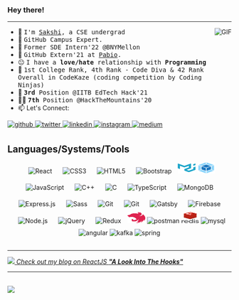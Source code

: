 ### Hey there! 
<hr>
<!--
**sakshi-choudhary/sakshi-choudhary** is a ✨ _special_ ✨ repository because its `README.md` (this file) appears on your GitHub profile.
-->
<img align="right" alt="GIF" height="200px" src="https://github.com/sakshi-choudhary/sakshi-choudhary/blob/master/laptop-memoji.jpg" />



- :school: <samp>I'm [Sakshi](https://sakshichoudhary.tech/), a CSE undergrad</samp>
- 🚩 <samp>GitHub Campus Expert.</samp>
- 👝 <samp>Former SDE Intern'22 @BNYMellon</samp>
- 👝 <samp>GitHub Extern'21 at [Pabio](https://github.com/PabioHQ).</samp>
- :neutral_face: <samp>I have a **love/hate** relationship with **Programming**</samp>
- 🥇 <samp>1st College Rank, 4th Rank - Code Diva & 42 Rank Overall in CodeKaze (coding competition by Coding Ninjas)</samp>
- 🥉 <samp> **3rd** Position @IITB EdTech Hack'21</samp>
- 🤟🏻 <samp> **7th** Position @HackTheMountains'20</samp>
- 📫 Let's Connect: 
 <a href="https://github.com/sakshi-choudhary" target="_blank">
<img src=https://img.shields.io/badge/github-%2324292e.svg?&style=for-the-badge&logo=github&logoColor=white alt=github style="margin-bottom: 5px;" />
</a>
<a href="https://twitter.com/sakshi__ch" target="_blank">
<img src=https://img.shields.io/badge/twitter-%2300acee.svg?&style=for-the-badge&logo=twitter&logoColor=white alt=twitter style="margin-bottom: 5px;" />
</a>
<a href="https://linkedin.com/in/sakshichoudhary23" target="_blank">
<img src=https://img.shields.io/badge/linkedin-%231E77B5.svg?&style=for-the-badge&logo=linkedin&logoColor=white alt=linkedin style="margin-bottom: 5px;" />
</a>
<a href="https://instagram.com/sakshi._.choudhary" target="_blank">
<img src=https://img.shields.io/badge/instagram-%23000000.svg?&style=for-the-badge&logo=instagram&logoColor=darkpink alt=instagram style="margin-bottom: 5px;" />
</a>
<a href="https://medium.com/@choudharysakshi023" target="_blank">
<img src=https://img.shields.io/badge/medium-%23292929.svg?&style=for-the-badge&logo=medium&logoColor=white alt=medium style="margin-bottom: 5px;" />
</a>  

<br/>


## Languages/Systems/Tools  
<div align="center">  
<img style="margin: 10px" src="https://profilinator.rishav.dev/skills-assets/react-original-wordmark.svg" alt="React" height="25" />  
 <img style="margin: 10px" src="https://profilinator.rishav.dev/skills-assets/css3-original-wordmark.svg" alt="CSS3" height="25" />  
<img style="margin: 10px" src="https://profilinator.rishav.dev/skills-assets/html5-original-wordmark.svg" alt="HTML5" height="25" />  
<img style="margin: 10px" src="https://profilinator.rishav.dev/skills-assets/bootstrap-plain.svg" alt="Bootstrap" height="25" />  
 

  <img src="https://raw.githubusercontent.com/devicons/devicon/master/icons/materialui/materialui-plain.svg" alt="redis" width="40" height="25" style="max-width:100%;">
   <img src="https://raw.githubusercontent.com/devicons/devicon/master/icons/webpack/webpack-original.svg" alt="redis" width="40" height="25" style="max-width:100%;">
<img style="margin: 10px" src="https://profilinator.rishav.dev/skills-assets/javascript-original.svg" alt="JavaScript" height="25" />  
<img style="margin: 10px" src="https://profilinator.rishav.dev/skills-assets/cplusplus-original.svg" alt="C++" height="25" />  
<img style="margin: 10px" src="https://profilinator.rishav.dev/skills-assets/c-original.svg" alt="C" height="25" />  
<img style="margin: 10px" src="https://profilinator.rishav.dev/skills-assets/typescript-original.svg" alt="TypeScript" height="25" />  
<img style="margin: 10px" src="https://profilinator.rishav.dev/skills-assets/mongodb-original-wordmark.svg" alt="MongoDB" height="25" />  
<img style="margin: 10px" src="https://profilinator.rishav.dev/skills-assets/express-original-wordmark.svg" alt="Express.js" height="25" />  
<img style="margin: 10px" src="https://profilinator.rishav.dev/skills-assets/sass-original.svg" alt="Sass" height="25" />  
<img style="margin: 10px" src="https://profilinator.rishav.dev/skills-assets/git-scm-icon.svg" alt="Git" height="25" />  
 <img style="margin: 10px" src="https://camo.githubusercontent.com/c457309037aabdce151cc0e197d6db98234a31636ef41f2cc1c339832fe20de3/68747470733a2f2f63646e2e61757468302e636f6d2f626c6f672f6c6f676f732f6e6578746a732d6c6f676f2e706e67" alt="Git" height="25" />  
<img style="margin: 10px" src="https://profilinator.rishav.dev/skills-assets/gatsby.png" alt="Gatsby" height="25" />  
<img style="margin: 10px" src="https://profilinator.rishav.dev/skills-assets/firebase.png" alt="Firebase" height="25" />  
<img style="margin: 10px" src="https://profilinator.rishav.dev/skills-assets/nodejs-original-wordmark.svg" alt="Node.js" height="25" />  
<img style="margin: 10px" src="https://profilinator.rishav.dev/skills-assets/jquery.png" alt="jQuery" height="25" />  
<img style="margin: 10px" src="https://profilinator.rishav.dev/skills-assets/redux-original.svg" alt="Redux" height="25" />
  <img src="https://raw.githubusercontent.com/devicons/devicon/master/icons/nestjs/nestjs-plain.svg" alt="redis" width="40" height="25" style="max-width:100%;">

 <img src="https://camo.githubusercontent.com/93b32389bf746009ca2370de7fe06c3b5146f4c99d99df65994f9ced0ba41685/68747470733a2f2f7777772e766563746f726c6f676f2e7a6f6e652f6c6f676f732f676574706f73746d616e2f676574706f73746d616e2d69636f6e2e737667" alt="postman" width="25" height="25" data-canonical-src="https://www.vectorlogo.zone/logos/getpostman/getpostman-icon.svg" style="max-width:100%;">
 <img src="https://raw.githubusercontent.com/devicons/devicon/master/icons/redis/redis-original-wordmark.svg" alt="redis" width="40" height="25" style="max-width:100%;">
 
  <img src="https://www.mysql.com/common/logos/logo-mysql-170x115.png" alt="mysql" width="40" height="40" style="max-width:100%;">
   <img src="https://upload.wikimedia.org/wikipedia/commons/thumb/c/cf/Angular_full_color_logo.svg/2048px-Angular_full_color_logo.svg.png" alt="angular" width="40" height="25" style="max-width:100%;">
    <img src="https://www.azul.com/wp-content/uploads/2017/03/kafka.jpg" alt="kafka" width="40" height="25" style="max-width:100%;">
     <img src="https://spring.io/images/spring-logo-9146a4d3298760c2e7e49595184e1975.svg" alt="spring" width="40" height="25" style="max-width:100%;">
</div>

<br/>  
<hr>

<a href="https://medium.com/data-science-community-srm/a-look-into-the-hooks-a79c9b1d75aa"><i><img src="https://img.icons8.com/color/48/000000/medium.png" width="2%"/> Check out my blog on ReactJS **"A Look Into The Hooks"** </i> </a>

<hr/>
<br/>

<img align="left" src="https://activity-graph.herokuapp.com/graph?username=sakshi-choudhary&theme=github" width="400">



 
